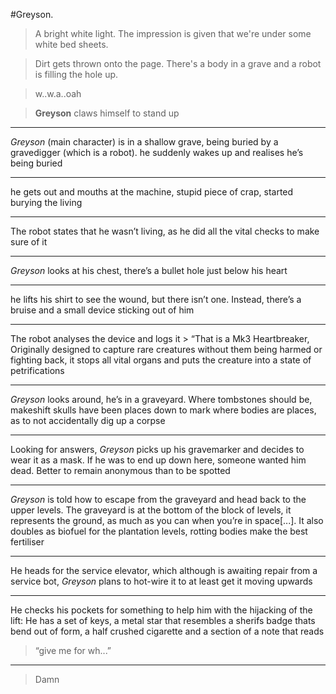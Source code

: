 #Greyson.

>A bright white light. The impression is given that we're under some white bed sheets.

>Dirt gets thrown onto the page. There's a body in a grave and a robot is filling the hole up.

>w..w.a..oah
	
>**Greyson** claws himself to stand up

	

---

*Greyson* (main character) is in a shallow grave, being buried by a gravedigger (which is a robot). he suddenly wakes up and realises he’s being buried

---

he gets out and mouths at the machine, stupid piece of crap, started burying the living

---

The robot states that he wasn’t living, as he did all the vital checks to make sure of it

---

*Greyson* looks at his chest, there’s a bullet hole just below his heart

---

he lifts his shirt to see the wound, but there isn’t one. Instead, there’s a bruise and a small device sticking out of him

---

The robot analyses the device and logs it > “That is a Mk3 Heartbreaker, Originally designed to capture rare creatures without them being harmed or fighting back, it stops all vital organs and puts the creature into a state of petrifications

---

*Greyson* looks around, he’s in a graveyard. Where tombstones should be, makeshift skulls have been places down to mark where bodies are places, as to not accidentally dig up a corpse

---

Looking for answers, *Greyson* picks up his gravemarker and decides to wear it as a mask. If he was to end up down here, someone wanted him dead. Better to remain anonymous than to be spotted

---

*Greyson* is told how to escape from the graveyard and head back to the upper levels. The graveyard is at the bottom of the block of levels, it represents the ground, as much as you can when you’re in space[...]. It also doubles as biofuel for the plantation levels, rotting bodies make the best fertiliser

---

He heads for the service elevator, which although is awaiting repair from a service bot, *Greyson* plans to hot-wire it to at least get it moving upwards

---

He checks his pockets for something to help him with the hijacking of the lift: He has a set of keys, a metal star that resembles a sherifs badge thats bend out of form, a half crushed cigarette and a section of a note that reads 
> “give me for wh...”

---

> Damn